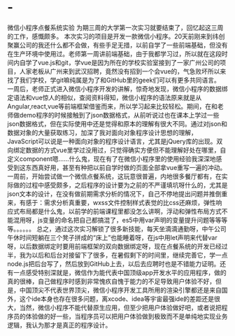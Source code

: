 # -
微信小程序点餐系统实验
为期三周的大学第一次实习就要结束了，回忆起这三周的工作，感慨颇多。
本次实习的项目是开发一款微信小程序。20天前刚来到纬创聚赢公司的我还什么都不会做，有些手足无措，以前自学了一些前端基础，但没有在生产环境中使用过。老师第一周讲前端基础，由于我都学习过，所以就在这段时间内自学了vue.js和git，学vue是因为所在的学校实验室接到了一家广州公司的项目，人家老板从广州来到武汉招聘，竟然没有招到一个会vue的，气急败坏所以来找了我们学校，学git嘛纯属是为了和GitHub里的geek们可以有更多共同语言。
一周后，老师正式进入微信小程序开发的讲解，惊奇地发现，微信小程序的数据绑定语法和vue惊人的相似，查阅资料得知，微信小程序的语法原来就是从Angular,react,vue等前端框架借鉴而来，所以学习起来比较轻松。期间，在和老师做demo程序的时候接触到了json数据格式，从前听说过也在课本上学过一些json数据格式，但在实际使用中还是觉得和原本的理解有很大不同。通过对json和数据对象的大量获取练习，加深了我对面向对象程序设计思想的理解，JavaScript可以说是一种面向对象的程序设计语言，尤其是jQuery库的出现。双向绑定数据的方式vue里学过没用过，只觉得确实方便但不能理解好处在哪里，自定义component嗯……什么鬼，现在有了在微信小程序里的使用经验我深深地感受到这东西真好用，甚至有种把以前自学时做的页面全部拿vue重写一遍的冲动。一周前，开始尝试做一个微信点餐系统，这玩意很普遍，内地很多餐厅都有，在实际做的过程中感受颇多，之后程序的设计要为之前的不严谨填坑呀什么的，尤其是json文本的设计，在没有做前期需求分析的情况下，自己不停地提出问题并推倒重来，有感于：需求分析真重要，wxss文件控制样式表觉的比css还麻烦，弹性响应式布局都是什么鬼，以前学的前端课程里都没怎么讲啊，浮动和弹性布局方式不能混用呀，js变量的命名把自己都搞混了，es5中用var声明的变量提升问题等等等等。。。。。。
总之，通过这次实习解锁了很多新技能，每天坐滴滴通勤呀，中午公司午休时间短躺在三个凳子拼成的“床上”也能睡着呀，在js中用let声明来代替var呀，以后数据绑定时要用前端框架的双向数据绑定呀，现在点餐系统的开发已经过半，我为以后和后台对接留下了很多，在暑假剩下的时间里，继续完善它，学一点node.js把后台写了，然后放到GitHub上去，以后去应聘时也是不错能力证明。还有一点感受特别深就是，微信作为能代表中国顶级app开发水平的应用程序，做的真的很棒，自己做程序时感到非常愧疚自愧于能力的不足导致用户体验不好，但是，中国顶尖不代表世界顶尖，微信小程序开发工具所用的渲染引擎都还是来自国外，这个ide本身也存在很多问题，离xcode、idea等宇宙最强ide的差距还是很大，当然，微信小程序不能代替原生应用，但至少把用户体验做好吧，或者说把程序员的体验做的好一些，当程序员可以把用户体验做到极致而不是单纯地实现业务逻辑，我认为那才是真正的程序设计。
